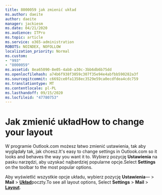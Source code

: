 ```yaml
---
title: 8000059 jak zmienić układ
ms.author: daeite
author: daeite
manager: jackiesm
ms.date: 04/21/2020
ms.audience: ITPro
ms.topic: article
ms.service: o365-administration
ROBOTS: NOINDEX, NOFOLLOW
localization_priority: Normal
ms.custom:
- "993"
- "8000059"
ms.assetid: 8ea65090-8e05-4ab8-a30c-3bb6db6b75dd
ms.openlocfilehash: a74b6f938f3059c307f35e94e4abfbb590282a3f
ms.sourcegitcommit: c6692ce0fa1358ec3529e59ca0ecdfdea4cdc759
ms.translationtype: MT
ms.contentlocale: pl-PL
ms.lasthandoff: 09/15/2020
ms.locfileid: "47780753"
---
```

# <a name="how-to-change-your-layout"></a><span data-ttu-id="b19a6-102">Jak zmienić układ</span><span class="sxs-lookup"><span data-stu-id="b19a6-102">How to change your layout</span></span>

<span data-ttu-id="b19a6-103">W programie Outlook.com możesz łatwo zmienić ustawienia, tak aby wyglądały tak, jak chcesz.</span><span class="sxs-lookup"><span data-stu-id="b19a6-103">It's easy to change settings in Outlook.com so it looks and behaves the way you want it to.</span></span> <span data-ttu-id="b19a6-104">Wybierz pozycję **Ustawienia** na pasku narzędzi, aby uzyskać najbardziej popularne opcje.</span><span class="sxs-lookup"><span data-stu-id="b19a6-104">Select **Settings** on the toolbar to the most popular options.</span></span>

<span data-ttu-id="b19a6-105">Aby wyświetlić wszystkie opcje układu, wybierz pozycję **Ustawienia**—  >  **Mail**  >  [**Układ**](https://outlook.live.com/mail/options/mail/layout)poczty.</span><span class="sxs-lookup"><span data-stu-id="b19a6-105">To see all layout options, Select **Settings** > **Mail** > [**Layout**](https://outlook.live.com/mail/options/mail/layout).</span></span>
  